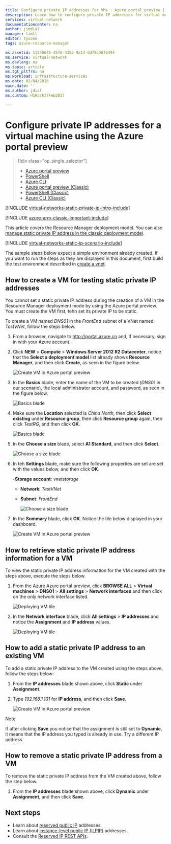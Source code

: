 ```yaml
---
title: Configure private IP addresses for VMs - Azure portal preview | Azure
description: Learn how to configure private IP addresses for virtual machines using the Azure portal preview.
services: virtual-network
documentationcenter: na
author: jimdial
manager: timlt
editor: tysonn
tags: azure-resource-manager

ms.assetid: 11245645-357d-4358-9a14-dd78e367b494
ms.service: virtual-network
ms.devlang: na
ms.topic: article
ms.tgt_pltfrm: na
ms.workload: infrastructure-services
ms.date: 02/04/2016
wacn.date: ''
ms.author: jdial
ms.custom: H1Hack27Feb2017

---
```

# Configure private IP addresses for a virtual machine using the Azure portal preview

> [!div class="op_single_selector"]
>- [Azure portal preview](virtual-networks-static-private-ip-arm-pportal.md)
>- [PowerShell](virtual-networks-static-private-ip-arm-ps.md)
>- [Azure CLI](virtual-networks-static-private-ip-arm-cli.md)
>- [Azure portal preview (Classic)](virtual-networks-static-private-ip-classic-pportal.md)
>- [PowerShell (Classic)](virtual-networks-static-private-ip-classic-ps.md)
>- [Azure CLI (Classic)](virtual-networks-static-private-ip-classic-cli.md)

[!INCLUDE [virtual-networks-static-private-ip-intro-include](../../includes/virtual-networks-static-private-ip-intro-include.md)]

[!INCLUDE [azure-arm-classic-important-include](../../includes/azure-arm-classic-important-include.md)]

This article covers the Resource Manager deployment model. You can also [manage static private IP address in the classic deployment model](virtual-networks-static-private-ip-classic-pportal.md).

[!INCLUDE [virtual-networks-static-ip-scenario-include](../../includes/virtual-networks-static-ip-scenario-include.md)]

The sample steps below expect a simple environment already created. If you want to run the steps as they are displayed in this document, first build the test environment described in [create a vnet](virtual-networks-create-vnet-arm-pportal.md).

## How to create a VM for testing static private IP addresses
You cannot set a static private IP address during the creation of a VM in the Resource Manager deployment mode by using the Azure portal preview. You must create the VM first, tehn set its private IP to be static.

To create a VM named *DNS01* in the *FrontEnd* subnet of a VNet named *TestVNet*, follow the steps below.

1. From a browser, navigate to http://portal.azure.cn and, if necessary, sign in with your Azure account.
2. Click **NEW** > **Compute** > **Windows Server 2012 R2 Datacenter**, notice that the **Select a deployment model** list already shows **Resource Manager**, and then click **Create**, as seen in the figure below.

    ![Create VM in Azure portal preview](./media/virtual-networks-static-ip-arm-pportal/figure01.png)
3. In the **Basics** blade, enter the name of the VM to be created (*DNS01* in our scenario), the local administrator account, and password, as seen in the figure below.

    ![Basics blade](./media/virtual-networks-static-ip-arm-pportal/figure02.png)
4. Make sure the **Location** selected is *China North*, then click **Select existing** under **Resource group**, then click **Resource group** again, then click *TestRG*, and then click **OK**.

    ![Basics blade](./media/virtual-networks-static-ip-arm-pportal/figure03.png)
5. In the **Choose a size** blade, select **A1 Standard**, and then click **Select**.

    ![Choose a size blade](./media/virtual-networks-static-ip-arm-pportal/figure04.png)    
6. In teh **Settings** blade, make sure the following properties are set are set with the values below, and then click **OK**.

    -**Storage account**: *vnetstorage*

    * **Network**: *TestVNet*
    * **Subnet**: *FrontEnd*

        ![Choose a size blade](./media/virtual-networks-static-ip-arm-pportal/figure05.png)     
7. In the **Summary** blade, click **OK**. Notice the tile below displayed in your dashboard.

    ![Create VM in Azure portal preview](./media/virtual-networks-static-ip-arm-pportal/figure06.png)

## How to retrieve static private IP address information for a VM
To view the static private IP address information for the VM created with the steps above, execute the steps below.

1. From the Azure Azure portal preview, click **BROWSE ALL** > **Virtual machines** > **DNS01** > **All settings** > **Network interfaces** and then click on the only network interface listed.

    ![Deploying VM tile](./media/virtual-networks-static-ip-arm-pportal/figure07.png)
2. In the **Network interface** blade, click **All settings** > **IP addresses** and notice the **Assignment** and **IP address** values.

    ![Deploying VM tile](./media/virtual-networks-static-ip-arm-pportal/figure08.png)

## How to add a static private IP address to an existing VM
To add a static private IP address to the VM created using the steps above, follow the steps below:

1. From the **IP addresses** blade shown above, click **Static** under **Assignment**.
2. Type *192.168.1.101* for **IP address**, and then click **Save**.

    ![Create VM in Azure portal preview](./media/virtual-networks-static-ip-arm-pportal/figure09.png)

> [!NOTE]
> If after clicking **Save** you notice that the assignment is still set to **Dynamic**, it means that the IP address you typed is already in use. Try a different IP address.
> 
> 

## How to remove a static private IP address from a VM
To remove the static private IP address from the VM created above, follow the step below.

1. From the **IP addresses** blade shown above, click **Dynamic** under **Assignment**, and then click **Save**.

## Next steps
* Learn about [reserved public IP](virtual-networks-reserved-public-ip.md) addresses.
* Learn about [instance-level public IP (ILPIP)](virtual-networks-instance-level-public-ip.md) addresses.
* Consult the [Reserved IP REST APIs](https://msdn.microsoft.com/zh-cn/library/azure/dn722420.aspx).
